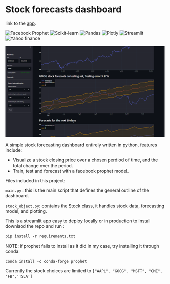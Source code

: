
# Stock forecasts dashboard

link to the [app](https://share.streamlit.io/hamzarabi3/stock-forecasts-dashboard/medium/main.py).

![Facebook Prophet](https://img.shields.io/badge/Prophet-1.0.1-blue) ![Scikit-learn](https://img.shields.io/badge/scikit--learn-1.0-blueviolet) ![Pandas](https://img.shields.io/badge/pandas-1.3.3-brightgreen) ![Plotly](https://img.shields.io/badge/plotly-4.14.3-orange) ![Streamlit](https://img.shields.io/badge/streamlit-1.0.0-ff69b4) ![Yahoo finance](https://img.shields.io/badge/yfinance-0.1.64-ff0904)


![screenshot](thumbnail.PNG)

A simple stock forecasting dashboard entirely written in python, features include:
* Visualize a stock closing price over a chosen perdiod of time, and the total change over the period. 
* Train, test and forecast with a facebook prophet model.


Files included in this project:


`main.py` : this is the main script that defines the general outline of the dashboard.

`stock_object.py`: contains the Stock class, it handles stock data, forecasting model, and plotting. 

This is a streamlit app easy to deploy locally or in production to install downlaod the repo and run :


`pip install -r requirements.txt`


NOTE: if prophet fails to install as it did in my case, try installing it through conda:


`conda install -c conda-forge prophet`



Currently the stock choices are limited to `["AAPL", "GOOG", "MSFT", "GME", "FB",'TSLA']` 

